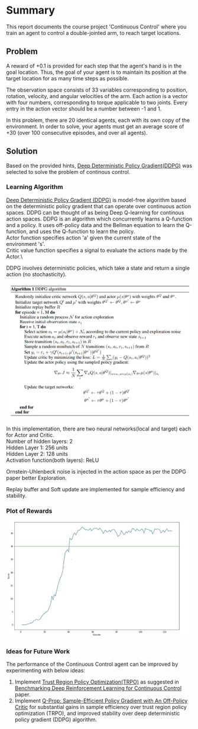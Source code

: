 # Summary

This report documents the course project 'Continuous Control' where you train an agent to control a double-jointed arm, to reach target locations.

## Problem

A reward of +0.1 is provided for each step that the agent's hand is in the goal location. Thus, the goal of your agent is to maintain its position at the target location for as many time steps as possible.

The observation space consists of 33 variables corresponding to position, rotation, velocity, and angular velocities of the arm. Each action is a vector with four numbers, corresponding to torque applicable to two joints. Every entry in the action vector should be a number between -1 and 1.

In this problem, there are 20 identical agents, each with its own copy of the environment.
In order to solve, your agents must get an average score of +30 (over 100 consecutive episodes, and over all agents).

## Solution

Based on the provided hints, [Deep Deterministic Policy Gradient(DDPG)](https://arxiv.org/abs/1509.02971) was selected to solve the problem of continous control.

### Learning Algorithm

[Deep Deterministic Policy Gradient (DDPG)](http://proceedings.mlr.press/v32/silver14.pdf) is model-free algorithm based on the deterministic policy gradient that can operate over continuous action spaces. DDPG can be thought of as being Deep Q-learning for continous action spaces. 
DDPG is an algorithm which concurrently learns a Q-function and a policy. It uses off-policy data and the Bellman equation to learn the Q-function, and uses the Q-function to learn the policy. \
Actor function specifies action 'a' given the current state of the environment 's'. \
Critic value function specifies a signal to evaluate the actions made by the Actor.\

DDPG involves deterministic policies, which take a state and return a single action (no stochasticity).

![](DDPG.JPG)

In this implementation, there are two neural networks(local and target) each for Actor and Critic. \
Number of hidden layers: 2 \
Hidden Layer 1: 256 units \
Hidden Layer 2: 128 units \
Activation function(both layers): ReLU

Ornstein-Uhlenbeck noise is injected in the action space as per the DDPG paper better Exploration.

Replay buffer and Soft update are implemented for sample efficiency and stability.

### Plot of Rewards

![](plot_p2.JPG)

### Ideas for Future Work

The performance of the Continuous Control agent can be improved by experimenting with below ideas:
 1. Implement [Trust Region Policy Optimization(TRPO)](https://arxiv.org/abs/1502.05477) as suggested in [Benchmarking Deep Reinforcement Learning for Continuous Control](https://arxiv.org/abs/1604.06778) paper.
 2. Implement [Q-Prop: Sample-Efficient Policy Gradient with An Off-Policy Critic](https://arxiv.org/abs/1611.02247) for substantial gains in sample efficiency over trust region policy optimization (TRPO), and improved stability over deep deterministic policy gradient (DDPG) algorithm.


```python

```
